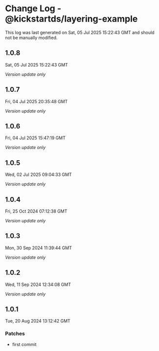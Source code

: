 # Change Log - @kickstartds/layering-example

This log was last generated on Sat, 05 Jul 2025 15:22:43 GMT and should not be manually modified.

## 1.0.8
Sat, 05 Jul 2025 15:22:43 GMT

_Version update only_

## 1.0.7
Fri, 04 Jul 2025 20:35:48 GMT

_Version update only_

## 1.0.6
Fri, 04 Jul 2025 15:47:19 GMT

_Version update only_

## 1.0.5
Wed, 02 Jul 2025 09:04:33 GMT

_Version update only_

## 1.0.4
Fri, 25 Oct 2024 07:12:38 GMT

_Version update only_

## 1.0.3
Mon, 30 Sep 2024 11:39:44 GMT

_Version update only_

## 1.0.2
Wed, 11 Sep 2024 12:34:08 GMT

_Version update only_

## 1.0.1
Tue, 20 Aug 2024 13:12:42 GMT

### Patches

- first commit

